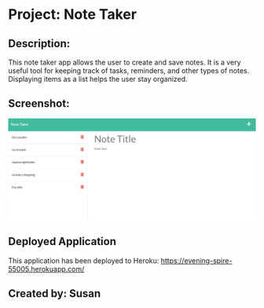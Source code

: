 # Project:  Note Taker

## Description: 
This note taker app allows the user to create and save notes.  It is a very useful tool for keeping track of tasks, reminders, and other types of notes.  Displaying items as a list helps the user stay organized.

## Screenshot:

![screenshot of notes page](public/assets/images/Capture2.PNG)


## Deployed Application
This application has been deployed to Heroku: 
https://evening-spire-55005.herokuapp.com/

## Created by:  Susan